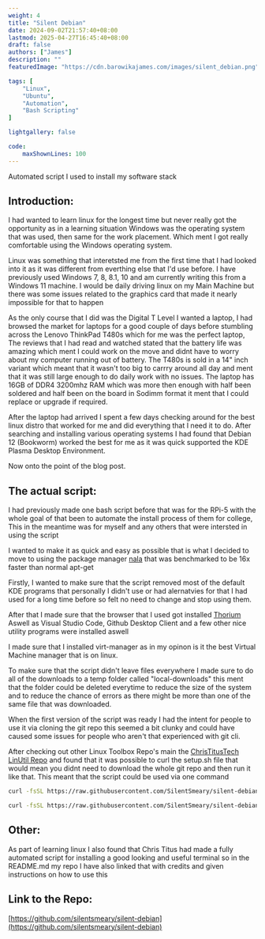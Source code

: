 ```yaml
---
weight: 4
title: "Silent Debian"
date: 2024-09-02T21:57:40+08:00
lastmod: 2025-04-27T16:45:40+08:00
draft: false
authors: ["James"]
description: ""
featuredImage: "https://cdn.barowikajames.com/images/silent_debian.png"

tags: [
    "Linux", 
    "Ubuntu",
    "Automation",
    "Bash Scripting"
]

lightgallery: false

code:
    maxShownLines: 100
---
```

Automated script I used to install my software stack

<!--more-->

## Introduction:
I had wanted to learn linux for the longest time but never really got the opportunity as in a learning situation Windows was the operating system that was used, then same for the work placement. Which ment I got really comfortable using the Windows operating system.

Linux was something that interetsted me from the first time that I had looked into it as it was different from everthing else that I'd use before. I have previously used Windows 7, 8, 8.1, 10 and am currently writing this from a Windows 11 machine. I would be daily driving linux on my Main Machine but there was some issues related to the graphics card that made it nearly impossible for that to happen

As the only course that I did was the Digital T Level I wanted a laptop, I had browsed the market for laptops for a good couple of days before stumbling across the Lenovo ThinkPad T480s which for me was the perfect laptop, The reviews that I had read and watched stated that the battery life was amazing which ment I could work on the move and didnt have to worry about my computer running out of battery. The T480s is sold in a 14" inch variant which meant that it wasn't too big to carrry around all day and ment that it was still large enough to do daily work with no issues. The laptop has 16GB of DDR4 3200mhz RAM which was more then enough with half been soldered and half been on the board in Sodimm format it ment that I could replace or upgrade if required.

After the laptop had arrived I spent a few days checking around for the best linux distro that worked for me and did everything that I need it to do. After searching and installing various operating systems I had found that Debian 12 (Bookworm) worked the best for me as it was quick supported the KDE Plasma Desktop Environment. 

Now onto the point of the blog post.

## The actual script:
I had previously made one bash script before that was for the RPi-5 with the whole goal of that been to automate the install process of them for college, This in the meantime was for myself and any others that were intersted in using the script

I wanted to make it as quick and easy as possible that is what I decided to move to using the package manager [nala](https://gitlab.com/volian/nala) that was benchmarked to be 16x faster than normal apt-get

Firstly, I wanted to make sure that the script removed most of the default KDE programs that personally I didn't use or had alernatvies for that I had used for a long time before so felt no need to change and stop using them.

After that I made sure that the browser that I used got installed [Thorium](https://github.com/Alex313031/thorium) Aswell as Visual Studio Code, Github Desktop Client and a few other nice utility programs were installed aswell

I made sure that I installed virt-manager as in my opinon is it the best Virtual Machine manager that is on linux.

To make sure that the script didn't leave files everywhere I made sure to do all of the downloads to a temp folder called "local-downloads" this ment that the folder could be deleted everytime to reduce the size of the system and to reduce the chance of errors as there might be more than one of the same file that was downloaded.

When the first version of the script was ready I had the intent for people to use it via cloning the git repo this seemed a bit clunky and could have caused some issues for people who aren't that experienced with git cli.

After checking out other Linux Toolbox Repo's main the [ChrisTitusTech LinUtil Repo](https://github.com/christitustech/linutil) and found that it was possible to curl the setup.sh file that would mean you didnt need to download the whole git repo and then run it like that. This meant that the script could be used via one command

```bash
curl -fsSL https://raw.githubusercontent.com/SilentSmeary/silent-debian/main/setup.sh | sh
```

```bash
curl -fsSL https://raw.githubusercontent.com/SilentSmeary/silent-debian/main/setup-dev.sh | sh
```

## Other:
As part of learning linux I also found that Chris Titus had made a fully automated script for installing a good looking and useful terminal so in the README.md my repo I have also linked that with credits and given instructions on how to use this

## Link to the Repo:
[https://github.com/silentsmeary/silent-debian](https://github.com/silentsmeary/silent-debian)